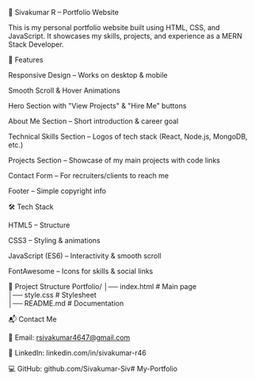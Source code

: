 📌 Sivakumar R – Portfolio Website

This is my personal portfolio website built using HTML, CSS, and JavaScript.
It showcases my skills, projects, and experience as a MERN Stack Developer.

🚀 Features

Responsive Design – Works on desktop & mobile

Smooth Scroll & Hover Animations

Hero Section with "View Projects" & "Hire Me" buttons

About Me Section – Short introduction & career goal

Technical Skills Section – Logos of tech stack (React, Node.js, MongoDB, etc.)

Projects Section – Showcase of my main projects with code links

Contact Form – For recruiters/clients to reach me

Footer – Simple copyright info

🛠️ Tech Stack

HTML5 – Structure

CSS3 – Styling & animations

JavaScript (ES6) – Interactivity & smooth scroll

FontAwesome – Icons for skills & social links

📂 Project Structure
Portfolio/
│── index.html        # Main page  
│── style.css         # Stylesheet  
│── README.md         # Documentation  


📬 Contact Me

📧 Email: rsivakumar4647@gmail.com

💼 LinkedIn: linkedin.com/in/sivakumar-r46

💻 GitHub: github.com/Sivakumar-Siv# My-Portfolio
